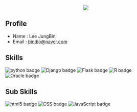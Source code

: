 <!-- 헤더부분(가운데 정렬을위해 html 문법사용) -->
<p align='center'>
  <a href="https://github.com/JBindio">
    <img src="https://capsule-render.vercel.app/api?type=waving&color=000000&fontColor=FFFFFF&height=300&section=header&text=JungBin's%20Repository&fontSize=50&fontAlignY=50/">
  </a>
</p>

## Profile
- Name : Lee JungBin
- Email : bindio@naver.com

## Skills
![python badge](https://img.shields.io/badge/Python-gray?style=for-the-badge&logo=python&logoColor=white)
![Django badge](https://img.shields.io/badge/Django-gray?style=for-the-badge&logo=django&logoColor=white)
![Flask badge](https://img.shields.io/badge/Flask-gray?style=for-the-badge&logo=flask&logoColor=white)
![R badge](https://img.shields.io/badge/R-gray?style=for-the-badge&logo=r&logoColor=white)
![Oracle badge](https://img.shields.io/badge/Oracle-gray?style=for-the-badge&logo=Oracle&logoColor=white)

## Sub Skills
![html5 badge](https://img.shields.io/badge/Html5-gray?style=for-the-badge&logo=Html5&logoColor=white)
![CSS badge](https://img.shields.io/badge/CSS3-gray?style=for-the-badge&logo=CSS3&logoColor=white)
![JavaScript badge](https://img.shields.io/badge/JavaScript-gray?style=for-the-badge&logo=JavaScript&logoColor=white)




<!--
**JBindio/JBindio** is a ✨ _special_ ✨ repository because its `README.md` (this file) appears on your GitHub profile.

Here are some ideas to get you started:

- 🔭 I’m currently working on ...
- 🌱 I’m currently learning ...
- 👯 I’m looking to collaborate on ...
- 🤔 I’m looking for help with ...
- 💬 Ask me about ...
- 📫 How to reach me: ...
- 😄 Pronouns: ...
- ⚡ Fun fact: ...
-->
